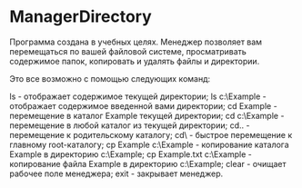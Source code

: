 # ManagerDirectory
 
 Программа создана в учебных целях. Менеджер позволяет вам перемещаться по вашей файловой системе, просматривать содержимое папок, копировать и удалять файлы и директории.
 
 Это все возможно с помощью следующих команд:
 
 ls - отображает содержимое текущей директории;
 ls c:\Example - отображает содержимое введенной вами директории;
 cd Example - перемещение в каталог Example текущей директории;
 cd c:\Example - перемещение в любой каталог из текущей директории;
 cd.. - перемещение к родительскому каталогу;
 cd\ - быстрое перемещение к главному root-каталогу;
 cp Example c:\Example - копирование каталога Example в директорию c:\Example;
 cp Example.txt c:\Example - копирование файла Example в директорию c:\Example;
 clear - очищает рабочее поле менеджера;
 exit - закрывает менеджер.
